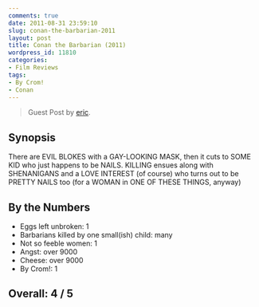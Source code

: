 ```yaml
---
comments: true
date: 2011-08-31 23:59:10
slug: conan-the-barbarian-2011
layout: post
title: Conan the Barbarian (2011)
wordpress_id: 11810
categories:
- Film Reviews
tags:
- By Crom!
- Conan
---
```


> Guest Post by [eric](http://ericthegirl.onlydreaming.net).

## Synopsis

There are EVIL BLOKES with a GAY-LOOKING MASK, then it cuts to SOME KID who just happens to be NAILS. KILLING ensues along with SHENANIGANS and a LOVE INTEREST (of course) who turns out to be PRETTY NAILS too (for a WOMAN in ONE OF THESE THINGS, anyway)

## By the Numbers

  * Eggs left unbroken: 1
  * Barbarians killed by one small(ish) child: many
  * Not so feeble women: 1
  * Angst: over 9000
  * Cheese: over 9000
  * By Crom!: 1

## Overall: 4 / 5
